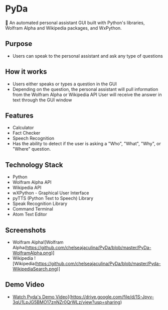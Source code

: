 # PyDa
🤖 An automated personal assistant GUI built with Python's libraries, Wolfram Alpha and Wikipedia packages, and WxPython.

## Purpose
- Users can speak to the personal assistant and ask any type of questions

## How it works
- Users either speaks or types a question in the GUI
- Depending on the question, the personal assistant will pull information from the Wolfram Alpha or Wikipedia API
User will receive the answer in text through the GUI window

## Features
- Calculator 
- Fact Checker
- Speech Recognition
- Has the ability to detect if the user is asking a "Who", "What", "Why", or "Where" question.

## Technology Stack 
- Python
- Wolfram Alpha API
- Wikipedia API 
- wXPython - Graphical User Interface
- pyTTS (Python Text to Speech) Library
- Speak Recognition Library
- Command Terminal
- Atom Text Editor

## Screenshots
- Wolfram Alpha![Wolfram Alpha(https://github.com/chelseajaculina/PyDa/blob/master/PyDa-WolframAlpha.png)]
- Wikipedia ![Wikipedia(https://github.com/chelseajaculina/PyDa/blob/master/Pyda-WikipediaSearch.png)]

## Demo Video
- [Watch Pyda's Demo Video](https://github.com/chelseajaculina/PyDa/blob/master/Pyda%20Screenshot.png)](https://drive.google.com/file/d/1S-Jpyv-3qU1LpJG5BMO17znNZr0QrWLz/view?usp=sharing)
